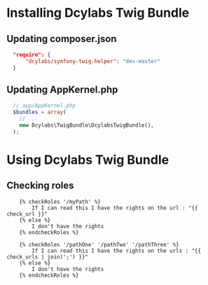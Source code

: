 Installing Dcylabs Twig Bundle 
======================================

## Updating composer.json

``` json
  "require": {
      "dcylabs/symfony-twig-helper": "dev-master"
  }
```

## Updating AppKernel.php

``` php
  // app/AppKernel.php
  $bundles = array(
    // ...
    new Dcylabs\TwigBundle\DcylabsTwigBundle(),
  );
```

Using Dcylabs Twig Bundle 
======================================

## Checking roles 
``` twig 
    {% checkRoles '/myPath' %}
        If I can read this I have the rights on the url : "{{ check_url }}"
    {% else %}
        I don't have the rights 
    {% endcheckRoles %}
```

``` twig 
    {% checkRoles '/pathOne' '/pathTwo' '/pathThree' %}
        If I can read this I have the rights on the urls : "{{ check_urls | join(';') }}"
    {% else %}
        I don't have the rights 
    {% endcheckRoles %}
```

